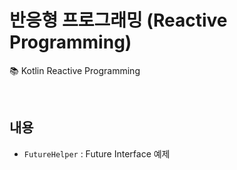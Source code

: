 # 반응형 프로그래밍 (Reactive Programming)
📚 Kotlin Reactive Programming

<br>

## 내용
* `FutureHelper` : Future Interface 예제
